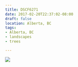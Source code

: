 ```yaml
---
title: DSCF6271
date: 2017-02-20T22:37:02-08:00
draft: false
location: Alberta, BC
tags:
- Alberta, BC
- landscapes
- trees

---
```

![](https://d17enza3bfujl8.cloudfront.net/DSCF6271.jpg)
